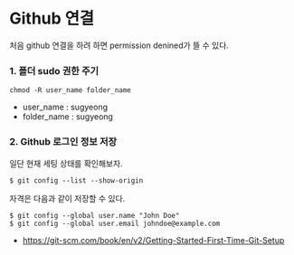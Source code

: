 # Github 연결

처음 github 연결을 하려 하면 permission denined가 뜰 수 있다. 
### 1. 폴더 sudo 권한 주기

```
chmod -R user_name folder_name
```

- user_name : sugyeong
- folder_name : sugyeong


### 2. Github 로그인 정보 저장

일단 현재 세팅 상태를 확인해보자. 

```
$ git config --list --show-origin
```

자격은 다음과 같이 저장할 수 있다.
```
$ git config --global user.name "John Doe"
$ git config --global user.email johndoe@example.com
```
- https://git-scm.com/book/en/v2/Getting-Started-First-Time-Git-Setup